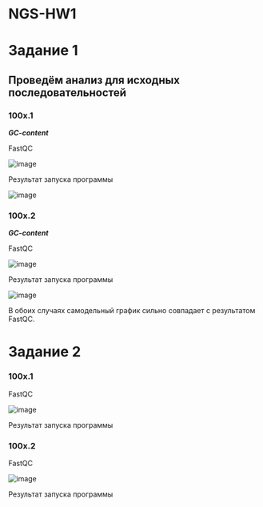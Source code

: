 # NGS-HW1

# Задание 1

## Проведём анализ для исходных последовательностей

### 100x.1

***GC-content***

FastQC

![image](https://user-images.githubusercontent.com/93263861/154988874-74d75a6c-1987-4873-94d6-083bcc994e15.png)

Результат запуска программы

![image](https://user-images.githubusercontent.com/93263861/154989115-1caded84-c3cb-4fe2-8967-ce05afdc86f2.png)




### 100x.2

***GC-content***

FastQC

![image](https://user-images.githubusercontent.com/93263861/154989230-2aabd13d-c303-4e4f-af06-0e4cb22f2bf1.png)

Результат запуска программы

![image](https://user-images.githubusercontent.com/93263861/154989263-2c1e0b60-2e55-4f7d-9c61-c93d2967f2b7.png)

В обоих случаях самодельный график сильно совпадает с результатом FastQC.

# Задание 2

### 100x.1

FastQC

![image](https://user-images.githubusercontent.com/93263861/155122094-5c20dbdf-6e3c-4d8b-865d-fa0f2198a59e.png)

Результат запуска программы

### 100x.2

FastQC

![image](https://user-images.githubusercontent.com/93263861/155121762-8a846833-9b32-45c3-b983-1d98336a44be.png)

Результат запуска программы


